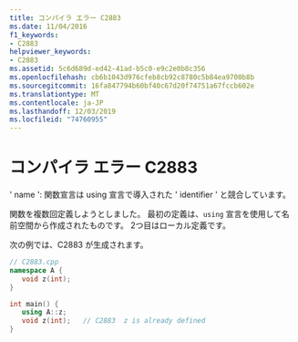 ```yaml
---
title: コンパイラ エラー C2883
ms.date: 11/04/2016
f1_keywords:
- C2883
helpviewer_keywords:
- C2883
ms.assetid: 5c6d689d-ed42-41ad-b5c0-e9c2e0b8c356
ms.openlocfilehash: cb6b1043d976cfeb8cb92c8780c5b84ea9700b8b
ms.sourcegitcommit: 16fa847794b60bf40c67d20f74751a67fccb602e
ms.translationtype: MT
ms.contentlocale: ja-JP
ms.lasthandoff: 12/03/2019
ms.locfileid: "74760955"
---
```

# <a name="compiler-error-c2883"></a>コンパイラ エラー C2883

' name ': 関数宣言は using 宣言で導入された ' identifier ' と競合しています。

関数を複数回定義しようとしました。 最初の定義は、`using` 宣言を使用して名前空間から作成されたものです。 2つ目はローカル定義です。

次の例では、C2883 が生成されます。

```cpp
// C2883.cpp
namespace A {
   void z(int);
}

int main() {
   using A::z;
   void z(int);   // C2883  z is already defined
}
```
